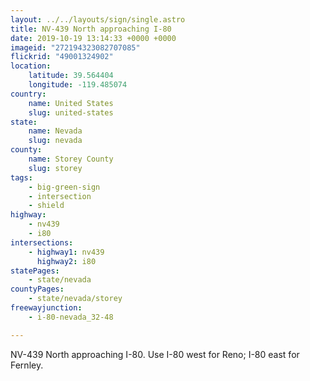 ```yaml
---
layout: ../../layouts/sign/single.astro
title: NV-439 North approaching I-80
date: 2019-10-19 13:14:33 +0000 +0000
imageid: "272194323082707085"
flickrid: "49001324902"
location:
    latitude: 39.564404
    longitude: -119.485074
country:
    name: United States
    slug: united-states
state:
    name: Nevada
    slug: nevada
county:
    name: Storey County
    slug: storey
tags:
    - big-green-sign
    - intersection
    - shield
highway:
    - nv439
    - i80
intersections:
    - highway1: nv439
      highway2: i80
statePages:
    - state/nevada
countyPages:
    - state/nevada/storey
freewayjunction:
    - i-80-nevada_32-48

---
```

NV-439 North approaching I-80.  Use I-80 west for Reno; I-80 east for Fernley.